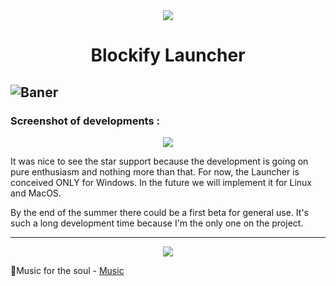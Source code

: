 <div align="center">
  <img src="https://github.com/Blockify-Launcher/.github/assets/84909252/5da2f5de-d890-427b-a25c-a57dbb53065b"/>
  <h1>
    Blockify Launcher
  </h1>
</div>

![Baner](https://github.com/Blockify-Launcher/.github/assets/84909252/47206b7a-edc5-4b4c-b368-9e8e6634ecce)
--
### Screenshot of developments :

<div align="center">
  <img src="https://github.com/Blockify-Launcher/.github/assets/84909252/59ab7db6-ef32-4e19-918b-36cdc2d49c39"/>
</div>

It was nice to see the star support because the development is going on pure enthusiasm and nothing more than that. For now, the Launcher is conceived ONLY for Windows. In the future we will implement it for Linux and MacOS. 

By the end of the summer there could be a first beta for general use. It's such a long development time because I'm the only one on the project.

---

<div align="center"> 
    <img src="https://github.com/Blockify-Launcher/.github/assets/84909252/8f2b49c8-20df-4fb5-9a3c-b98bb773860f"/>
</div>

🎵Music for the soul - [Music](https://youtu.be/ESb3ad-1lJE?si=Q2SByRH-E4HANvkH) 
